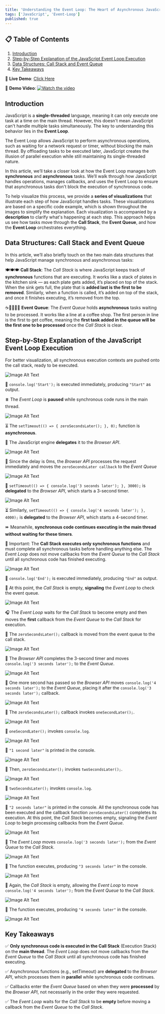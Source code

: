 ```yaml
---
title: 'Understanding the Event Loop: The Heart of Asynchronous JavaScript'
tags: ['JavaScript', 'Event-Loop']
published: true
---
```


## 📋 Table of Contents

1. [Introduction](#introduction)
2. [Step-by-Step Explanation of the JavaScript Event Loop Execution](#step-by-step-explanation-of-the-javascript-event-loop-execution)
3. [Data Structures: Call Stack and Event Queue](#data-structures-call-stack-and-event-queue)
4. [Key Takeaways](#key-takeaways)

🔗 **Live Demo**: [Click Here](https://beatrisilieva.github.io/event-loop)

🎥 **Demo Video**:
[![Watch the video](https://img.youtube.com/vi/LX0Mky7DvFc/maxresdefault.jpg)](https://www.youtube.com/watch?v=LX0Mky7DvFc)

## Introduction

JavaScript is a **single-threaded** language, meaning it can only execute one task at a time on the main thread. However, this doesn't mean JavaScript can't handle multiple tasks simultaneously. The key to understanding this behavior lies in the **Event Loop**.

The Event Loop allows JavaScript to perform asynchronous operations, such as waiting for a network request or timer, without blocking the main thread. By offloading tasks to be executed later, JavaScript creates the illusion of parallel execution while still maintaining its single-threaded nature.

In this article, we’ll take a closer look at how the Event Loop manages both **synchronous** and **asynchronous** tasks. We’ll walk through how JavaScript handles operations, manages callbacks, and uses the Event Loop to ensure that asynchronous tasks don't block the execution of synchronous code.

To help visualize this process, we provide a **series of visualizations** that illustrate each step of how JavaScript handles tasks. These visualizations are based on a specific code example, which is shown throughout the images to simplify the explanation. Each visualization is accompanied by a **description** to clarify what's happening at each step. This approach helps us see how tasks move through the **Call Stack**, the **Event Queue**, and how the **Event Loop** orchestrates everything.

## Data Structures: Call Stack and Event Queue

In this article, we’ll also briefly touch on the two main data structures that help JavaScript manage synchronous and asynchronous tasks:

🍽️🍽️🍽️ **Call Stack**: The _Call Stack_ is where JavaScript keeps track of **synchronous** functions that are executing. It works like a stack of plates in the kitchen sink — as each plate gets added, it’s placed on top of the stack. When the sink gets full, the plate that is **added last is the first to be removed**. Similarly, when a function is called, it’s added on top of the stack, and once it finishes executing, it’s removed from the top.

☕🚶‍♂️🚶‍♀️ **Event Queue**: The _Event Queue_ holds **asynchronous** tasks waiting to be processed. It works like a line at a coffee shop. The first person in line is the first to get coffee, meaning the **first task added in the queue will be the first one to be processed** once the _Call Stack_ is clear.

## Step-by-Step Explanation of the JavaScript Event Loop Execution

For better visualization, all synchronous execution contexts are pushed onto the call stack, ready to be executed.

![Image Alt Text](https://raw.githubusercontent.com/BeatrisIlieva/devto-articles/main/event-loop-images/1.png)

🚀 `console.log('Start');` is executed immediately, producing `"Start"` as output.

⏸️ The _Event Loop_ is **paused** while synchronous code runs in the main thread.

![Image Alt Text](https://raw.githubusercontent.com/BeatrisIlieva/devto-articles/main/event-loop-images/.png)

⏳ The `setTimeout(() => { zeroSecondsLater(); }, 0);` function is **asynchronous**.

🔄 The JavaScript engine **delegates** it to the _Browser API_.

![Image Alt Text](https://raw.githubusercontent.com/BeatrisIlieva/devto-articles/main/event-loop-images/3.png)

📩 Since the delay is 0ms, the _Browser API_ processes the request immediately and moves the `zeroSecondsLater callback` to the _Event Queue_

![Image Alt Text](https://raw.githubusercontent.com/BeatrisIlieva/devto-articles/main/event-loop-images/4.png)

🔄 `setTimeout(() => { console.log('3 seconds later'); }, 3000);` is **delegated** to the _Browser API_, which starts a 3-second timer.

![Image Alt Text](https://raw.githubusercontent.com/BeatrisIlieva/devto-articles/main/event-loop-images/6.png)

⏳ Similarly, `setTimeout(() => { console.log('4 seconds later'); }, 4000);` is **delegated** to the _Browser API_, which starts a 4-second timer.

⏩ Meanwhile, **synchronous code continues executing in the main thread without waiting for these timers**.

🛑 Important: The **Call Stack executes only synchronous functions** and must complete all synchronous tasks before handling anything else. The _Event Loop_ does not move callbacks from the _Event Queue_ to the _Call Stack_ until all synchronous code has finished executing.

![Image Alt Text](https://raw.githubusercontent.com/BeatrisIlieva/devto-articles/main/event-loop-images/7.png)

🚀 `console.log('End');` is executed immediately, producing `"End"` as output.

👀 At this point, the _Call Stack_ is empty, **signaling** the _Event Loop_ to check the event queue.

![Image Alt Text](https://raw.githubusercontent.com/BeatrisIlieva/devto-articles/main/event-loop-images/8.png)

🎧 The _Event Loop_ waits for the _Call Stack_ to become empty and then moves the **first** callback from the _Event Queue_ to the _Call Stack_ for execution.

🔁 The `zeroSecondsLater();` callback is moved from the event queue to the call stack.

![Image Alt Text](https://raw.githubusercontent.com/BeatrisIlieva/devto-articles/main/event-loop-images/9.png)

📩 The _Browser API_ completes the 3-second timer and moves `console.log('3 seconds later');` to the _Event Queue_.

![Image Alt Text](https://raw.githubusercontent.com/BeatrisIlieva/devto-articles/main/event-loop-images/10.png)

📩 One more second has passed so the _Browser API_ moves `console.log('4 seconds later');` to the _Event Queue_, placing it after the `console.log('3 seconds later');` callback.

![Image Alt Text](https://raw.githubusercontent.com/BeatrisIlieva/devto-articles/main/event-loop-images/11.png)

🔄 The `zeroSecondsLater();` callback invokes `oneSecondLater();`.

![Image Alt Text](https://raw.githubusercontent.com/BeatrisIlieva/devto-articles/main/event-loop-images/12.png)

🔄 `oneSecondLater();` invokes `console.log`.

![Image Alt Text](https://raw.githubusercontent.com/BeatrisIlieva/devto-articles/main/event-loop-images/13.png)

💬 `"1 second later"` is printed in the console.

![Image Alt Text](https://raw.githubusercontent.com/BeatrisIlieva/devto-articles/main/event-loop-images/14.png)

🔄 Then, `zeroSecondsLater();` invokes `twoSecondsLater();`.

![Image Alt Text](https://raw.githubusercontent.com/BeatrisIlieva/devto-articles/main/event-loop-images/15.png)

🔄 `twoSecondsLater();` invokes `console.log`.

![Image Alt Text](https://raw.githubusercontent.com/BeatrisIlieva/devto-articles/main/event-loop-images/16.png)

💬 `"2 seconds later"` is printed in the console. All the synchronous code has been executed and the callback function `zeroSecondsLater()` completes its execution. At this point, the _Call Stack_ becomes empty, signaling the _Event Loop_ to begin processing callbacks from the _Event Queue_.

![Image Alt Text](https://raw.githubusercontent.com/BeatrisIlieva/devto-articles/main/event-loop-images/17.png)

👀 The _Event Loop_ moves `console.log('3 seconds later');` from the _Event Queue_ to the _Call Stack_.

![Image Alt Text](https://raw.githubusercontent.com/BeatrisIlieva/devto-articles/main/event-loop-images/18.png)

🚀 The function executes, producing `"3 seconds later"` in the console.

![Image Alt Text](https://raw.githubusercontent.com/BeatrisIlieva/devto-articles/main/event-loop-images/19.png)

👀 Again, the _Call Stack_ is empty, allowing the _Event Loop_ to move `console.log('4 seconds later');` from the _Event Queue_ to the _Call Stack_.

![Image Alt Text](https://raw.githubusercontent.com/BeatrisIlieva/devto-articles/main/event-loop-images/20.png)

🚀 The function executes, producing `"4 seconds later"` in the console.

![Image Alt Text](https://raw.githubusercontent.com/BeatrisIlieva/devto-articles/main/event-loop-images/21.png)

## Key Takeaways

✅ **Only synchronous code is executed in the Call Stack** (Execution Stack) on the **main thread**. The _Event Loop_ does not move callbacks from the _Event Queue_ to the _Call Stack_ until all synchronous code has finished executing.

✅ Asynchronous functions (e.g., setTimeout) are **delegated** to the _Browser API_, which processes them in **parallel** while synchronous code continues.

✅ Callbacks enter the _Event Queue_ based on when they were **processed** by the _Browser API_, not necessarily in the order they were requested.

✅ The _Event Loop_ waits for the _Call Stack_ to be **empty** before moving a callback from the _Event Queue_ to the _Call Stack_.
